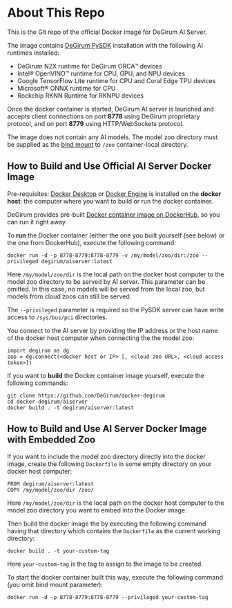 # About This Repo

This is the Git repo of the official Docker image for DeGirum AI Server.

The image contains [DeGirum PySDK](https://docs.degirum.com/content/pysdk/) installation with the following AI runtimes installed:
- DeGirum N2X runtime for DeGirum ORCA&trade; devices
- Intel&reg; OpenVINO&trade; runtime for CPU, GPU, and NPU devices
- Google TensorFlow Lite runtime for CPU and Coral Edge TPU devices
- Microsoft&reg; ONNX runtime for CPU
- Rockchip RKNN Runtime for RKNPU devices

Once the docker container is started, DeGirum AI server is launched and accepts client connections on port **8778**
using DeGirum proprietary protocol, and on port **8779** using HTTP/WebSockets protocol.

The image does not contain any AI models. The model zoo directory must be supplied as the 
[bind mount](https://docs.docker.com/storage/bind-mounts/) to `/zoo` container-local directory.

## How to Build and Use Official AI Server Docker Image

Pre-requisites: [Docker Desktop](https://www.docker.com/get-started/) or 
[Docker Engine](https://docs.docker.com/engine/install/) is installed on the **docker host**: the computer 
where you want to build or run the docker container.

DeGirum provides pre-built [Docker container image on DockerHub](https://hub.docker.com/r/degirum/aiserver), 
so you can run it right away.

To **run** the Docker container (either the one you built yourself (see below) or the one from DockerHub), 
execute the following command:

    docker run -d -p 8778-8779:8778-8779 -v /my/model/zoo/dir:/zoo --privileged degirum/aiserver:latest

Here `/my/model/zoo/dir` is the local path on the docker host computer to the model zoo directory to be served by AI server. 
This parameter can be omitted. In this case, no models will be served from the local zoo, but models from cloud zoos 
can still be served.

The `--privileged` parameter is required so the PySDK server can have write access to `/sys/bus/pci` directories.

You connect to the AI server by providing the IP address or the host name of the docker host computer when connecting 
the the model zoo:

    import degirum as dg
    zoo = dg.connect(<docker host or IP> [, <cloud zoo URL>, <cloud access token>])

If you want to **build** the Docker container image yourself, execute the following commands:
    
    git clone https://github.com/DeGirum/docker-degirum
    cd docker-degirum/aiserver
    docker build . -t degirum/aiserver:latest

## How to Build and Use AI Server Docker Image with Embedded Zoo

If you want to include the model zoo directory directly into the docker image, create the following `Dockerfile` in some empty directory on your docker host computer:

    FROM degirum/aiserver:latest
    COPY /my/model/zoo/dir /zoo/

Here `/my/model/zoo/dir` is the local path on the docker host computer to the model zoo directory you want to embed into the Docker image.

Then build the docker image the by executing the following command having that directory which contains the `Dockerfile` as the current working directory:
    
    docker build . -t your-custom-tag
    
Here `your-custom-tag` is the tag to assign to the image to be created.
    
To start the docker container built this way, execute the following command (you omit bind mount parameter):

    docker run -d -p 8778-8779:8778-8779 --privileged your-custom-tag

    
